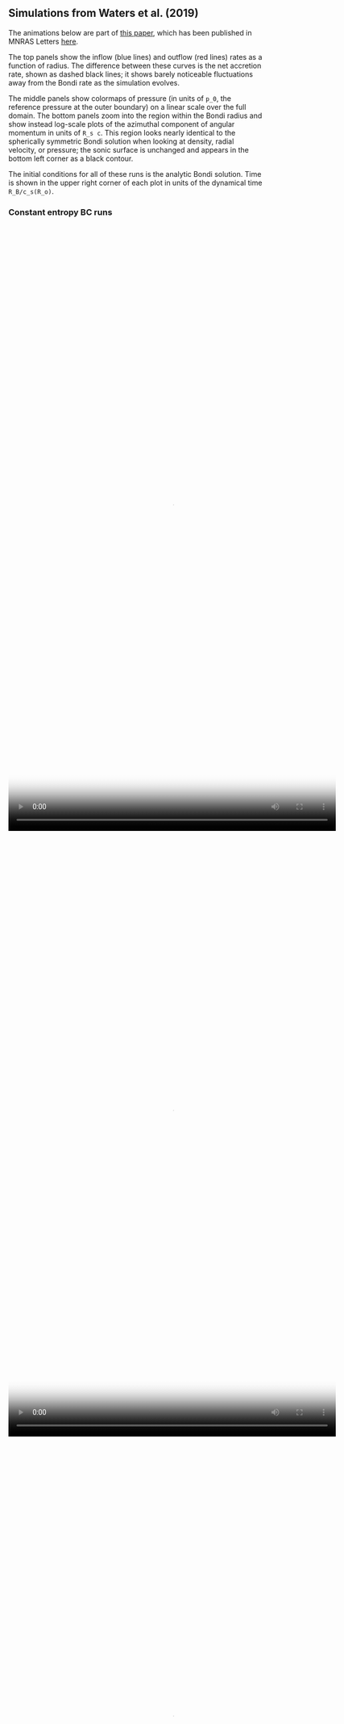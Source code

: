 ## Simulations from Waters et al. (2019)

The animations below are part of [this paper](https://arxiv.org/abs/1910.01106), which has been published in MNRAS Letters
[here](https://academic.oup.com/mnrasl/article-abstract/491/1/L76/5612191?redirectedFrom=fulltext).

The top panels show the inflow (blue lines) and outflow (red lines) rates as a function of radius.  The difference between these curves is the net accretion rate, shown as dashed black lines; it shows barely noticeable fluctuations away from the Bondi rate as the simulation evolves.   

The middle panels show colormaps of pressure (in units of `p_0`, the reference pressure at the outer boundary) on a linear scale over the full domain.  The bottom panels zoom into the region within the Bondi radius and show instead log-scale plots of the azimuthal component of angular momentum in units of `R_s c`.  This region looks nearly identical to the spherically symmetric Bondi solution when looking at density, radial velocity, or pressure; the sonic surface is unchanged and appears in the bottom left corner as a black contour.  

The initial conditions for all of these runs is the analytic Bondi solution.  Time is shown in the upper right corner of each plot in units of the dynamical time `R_B/c_s(R_o)`.

### Constant entropy BC runs

<video poster="poster.png" width="650" height="1200" controls preload> 
    <source src="A2_movie.mp4" media="only screen and (min-device-width: 568px)"></source> 
    <source src="A2_movie.mp4" media="only screen and (max-device-width: 568px)"></source> 
</video>
<video poster="poster.png" width="650" height="1200" controls preload> 
    <source src="A3_movie.mp4" media="only screen and (min-device-width: 568px)"></source> 
    <source src="A3_movie.mp4" media="only screen and (max-device-width: 568px)"></source> 
</video>
<video poster="poster.png" width="650" height="1200" controls preload> 
    <source src="A4_movie.mp4" media="only screen and (min-device-width: 568px)"></source> 
    <source src="A4_movie.mp4" media="only screen and (max-device-width: 568px)"></source> 
</video>

### Constant pressure BC runs
<video poster="poster.png" width="650" height="1200" controls preload> 
    <source src="B2_movie.mp4" media="only screen and (min-device-width: 568px)"></source> 
    <source src="B2_movie.mp4" media="only screen and (max-device-width: 568px)"></source> 
</video>
<video poster="poster.png" width="650" height="1200" controls preload> 
    <source src="B3_movie.mp4" media="only screen and (min-device-width: 568px)"></source> 
    <source src="B3_movie.mp4" media="only screen and (max-device-width: 568px)"></source> 
</video>

### Acknowledgements
These simulations were run on the Institutional Computing clusters at Los Alamos National Laboratory under allocation award w19_rhdccasims (PI: T. Waters).  We thank the [high performance computing team](https://www.lanl.gov/org/ddste/aldsc/hpc/index.php) for their continued efforts, as well as the developers of the public GRMHD code [Athena++](https://github.com/PrincetonUniversity/athena-public-version/graphs/contributors).  
